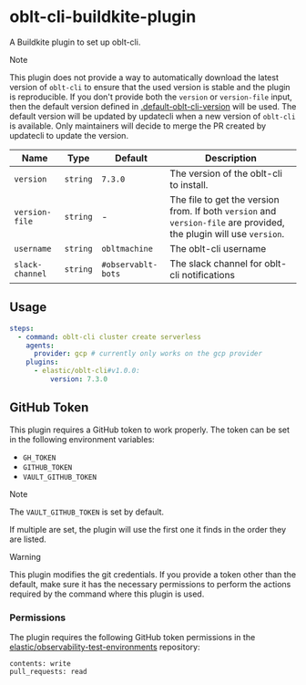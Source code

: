 # oblt-cli-buildkite-plugin

A Buildkite plugin to set up oblt-cli.

> [!NOTE]
> This plugin does not provide a way to automatically download the latest version of `oblt-cli` to ensure that the used version is stable and the plugin is reproducible.
> If you don't provide both the `version` or `version-file` input, then the default version defined in [.default-oblt-cli-version](.default-oblt-cli-version) will be used.
> The default version will be updated by updatecli when a new version of `oblt-cli` is available. Only maintainers will decide to merge the PR created by updatecli to update the version.

| Name            | Type     | Default            | Description                                                                                                         |
|-----------------|----------|--------------------|---------------------------------------------------------------------------------------------------------------------|
| `version`       | `string` | `7.3.0`            | The version of the oblt-cli to install.                                                                             |
| `version-file`  | `string` | -                  | The file to get the version from. If both `version` and `version-file` are provided, the plugin will use `version`. |
| `username`      | `string` | `obltmachine`      | The oblt-cli username                                                                                               |
| `slack-channel` | `string` | `#observablt-bots` | The slack channel for oblt-cli notifications                                                                        |

## Usage

```yaml
steps:
  - command: oblt-cli cluster create serverless
    agents:
      provider: gcp # currently only works on the gcp provider
    plugins:
      - elastic/oblt-cli#v1.0.0:
          version: 7.3.0

```

## GitHub Token
This plugin requires a GitHub token to work properly.
The token can be set in the following environment variables:

- `GH_TOKEN`
- `GITHUB_TOKEN`
- `VAULT_GITHUB_TOKEN`

> [!NOTE]
> The `VAULT_GITHUB_TOKEN` is set by default.

If multiple are set, the plugin will use the first one it finds in the order they are listed.

> [!WARNING]
> This plugin modifies the git credentials. If you provide a token other than the default, make sure it has the necessary permissions
> to perform the actions required by the command where this plugin is used.

### Permissions
The plugin requires the following GitHub token permissions in the [elastic/observability-test-environments](https://github.com/elastic/observability-test-environments) repository:
```
contents: write
pull_requests: read
```
